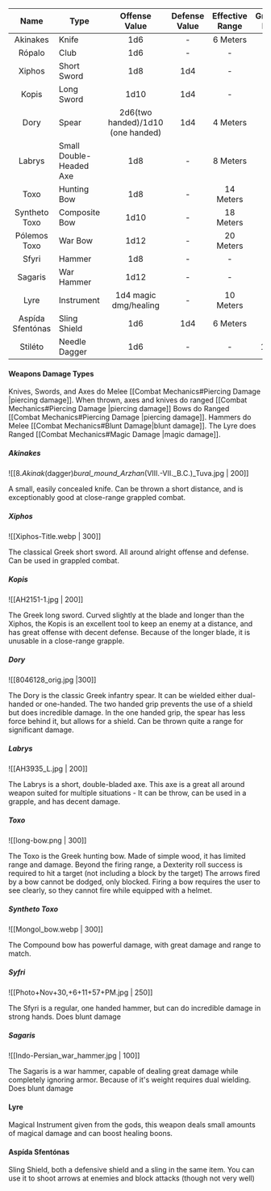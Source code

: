
|       Name       | Type                    |           Offense Value           | Defense Value | Effective Range | Grapple Dmg | Requirment  | Damage Type |
| :--------------: | ----------------------- | :-------------------------------: | :-----------: | :-------------: | :---------: | :---------: | ----------- |
|     Akinakes     | Knife                   |                1d6                |       -       |    6 Meters     |     1d8     |      -      | Piercing    |
|      Rópalo      | Club                    |                1d6                |       -       |        -        |      -      |      -      | Blunt       |
|      Xiphos      | Short Sword             |                1d8                |      1d4      |        -        |     1d4     |      -      | Piercing    |
|      Kopis       | Long Sword              |               1d10                |      1d4      |        -        |      -      |   6 Might   | Piercing    |
|       Dory       | Spear                   | 2d6(two handed)/1d10 (one handed) |      1d4      |    4 Meters     |      -      |   6 Might   | Piercing    |
|      Labrys      | Small Double-Headed Axe |                1d8                |       -       |    8 Meters     |     1d6     |      -      | Piercing    |
|       Toxo       | Hunting Bow             |                1d8                |       -       |    14 Meters    |      -      |      -      | Piercing    |
|  Syntheto Toxo   | Composite Bow           |               1d10                |       -       |    18 Meters    |      -      | 6 Dexterity | Piercing    |
|   Pólemos Toxo   | War Bow                 |               1d12                |       -       |    20 Meters    |      -      | 8 Dexterity | Piercing    |
|      Sfyri       | Hammer                  |                1d8                |       -       |        -        |     1d6     |   6 Might   | Blunt       |
|     Sagaris      | War Hammer              |               1d12                |       -       |        -        |      -      |   8 Might   | Blunt       |
|       Lyre       | Instrument              |       1d4 magic dmg/healing       |       -       |    10 Meters    |      -      |      -      | Magic       |
| Aspída Sfentónas | Sling Shield            |                1d6                |      1d4      |    6 Meters     |      -      |      -      | Blunt       |
|     Stiléto      | Needle Dagger           |                1d6                |       -       |        -        |    1d12     |      -      | Piercing    |







#### Weapons Damage Types
Knives, Swords, and Axes do Melee [[Combat Mechanics#Piercing Damage |piercing damage]].
When thrown, axes and knives do ranged [[Combat Mechanics#Piercing Damage |piercing damage]]
Bows do Ranged [[Combat Mechanics#Piercing Damage |piercing damage]].
Hammers do Melee [[Combat Mechanics#Blunt Damage|blunt damage]].
The Lyre does Ranged [[Combat Mechanics#Magic Damage |magic damage]].

##### Akinakes
![[8._Akinak_(dagger)_bural_mound_Arzhan_(VIII.-VII._B.C.)_Tuva.jpg | 200]] 

A small, easily concealed knife.
Can be thrown a short distance, and is exceptionably good at close-range grappled combat.

##### Xiphos
![[Xiphos-Title.webp | 300]]

The classical Greek short sword. 
All around alright offense and defense.
Can be used in grappled combat.

##### Kopis
![[AH2151-1.jpg | 200]]

The Greek long sword.
Curved slightly at the blade and longer than the Xiphos, the Kopis is an excellent tool to keep an enemy at a distance, and has great offense with decent defense. Because of the longer blade, it is unusable in a close-range grapple.

##### Dory
![[8046128_orig.jpg |300]]

The Dory is the classic Greek infantry spear.
It can be wielded either dual-handed or one-handed.
The two handed grip prevents the use of a shield but does incredible damage.
In the one handed grip, the spear has less force behind it, but allows for a shield.
Can be thrown quite a range for significant damage.

##### Labrys
![[AH3935_L.jpg | 200]]

The Labrys is a short, double-bladed axe.
This axe is a great all around weapon suited for multiple situations - 
It can be throw, can be used in a grapple, and has decent damage.

##### Toxo
![[long-bow.png | 300]]

The Toxo is the Greek hunting bow.
Made of simple wood, it has limited range and damage.
Beyond the firing range, a Dexterity roll success is required to hit a target (not including a block by the target)
The arrows fired by a bow cannot be dodged, only blocked.
Firing a bow requires the user to see clearly, so they cannot fire while equipped with a helmet.
##### Syntheto Toxo
![[Mongol_bow.webp | 300]]

The Compound bow has powerful damage, with great damage and range to match. 

##### Syfri
![[Photo+Nov+30,+6+11+57+PM.jpg | 250]]

The Sfyri is a regular, one handed hammer, but can do incredible damage in strong hands. Does blunt damage

##### Sagaris
![[Indo-Persian_war_hammer.jpg | 100]]

The Sagaris is a war hammer, capable of dealing great damage while completely ignoring armor. Because of it's weight requires dual wielding.
Does blunt damage

#### Lyre
Magical Instrument given from the gods, this weapon deals small amounts of magical damage and can boost healing boons. 

#### Aspída Sfentónas
Sling Shield, both a defensive shield and a sling in the same item.
You can use it to shoot arrows at enemies and block attacks (though not very well)
